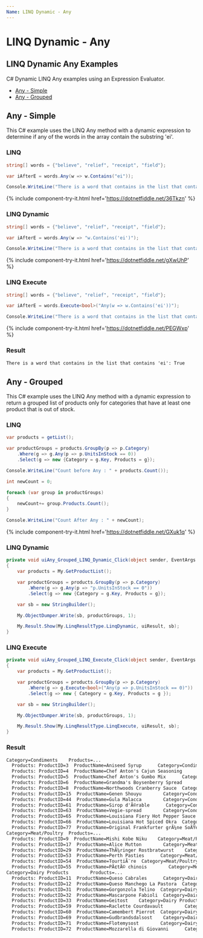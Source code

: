 ```yaml
---
Name: LINQ Dynamic - Any
---
```


# LINQ Dynamic - Any

## LINQ Dynamic Any Examples
C# Dynamic LINQ Any examples using an Expression Evaluator.

- [Any - Simple](#any-simple)
- [Any - Grouped](#any-grouped)

## Any - Simple
This C# example uses the LINQ Any method with a dynamic expression to determine if any of the words in the array contain the substring 'ei'.

### LINQ
```csharp
string[] words = {"believe", "relief", "receipt", "field"};

var iAfterE = words.Any(w => w.Contains("ei"));

Console.WriteLine("There is a word that contains in the list that contains 'ei': {0}", iAfterE);
```
{% include component-try-it.html href='https://dotnetfiddle.net/36Tkzn' %}

### LINQ Dynamic
```csharp
string[] words = {"believe", "relief", "receipt", "field"};

var iAfterE = words.Any(w => "w.Contains('ei')");

Console.WriteLine("There is a word that contains in the list that contains 'ei': {0}", iAfterE);
```
{% include component-try-it.html href='https://dotnetfiddle.net/gXwUhP' %}

### LINQ Execute
```csharp
string[] words = {"believe", "relief", "receipt", "field"};

var iAfterE = words.Execute<bool>("Any(w => w.Contains('ei'))");		

Console.WriteLine("There is a word that contains in the list that contains 'ei': {0}", iAfterE);
```
{% include component-try-it.html href='https://dotnetfiddle.net/PEGWxp' %}

### Result
```txt
There is a word that contains in the list that contains 'ei': True
```

## Any - Grouped
This C# example uses the LINQ Any method with a dynamic expression to return a grouped list of products only for categories that have at least one product that is out of stock.

### LINQ
```csharp
var products = getList();

var productGroups = products.GroupBy(p => p.Category)
	.Where(g => g.Any(p => p.UnitsInStock == 0))
	.Select(g => new {Category = g.Key, Products = g});

Console.WriteLine("Count before Any : " + products.Count());

int newCount = 0;

foreach (var group in productGroups) 
{
	newCount+= group.Products.Count();
}

Console.WriteLine("Count After Any : " + newCount);
```
{% include component-try-it.html href='https://dotnetfiddle.net/GXuk1q' %}

### LINQ Dynamic
```csharp
private void uiAny_Grouped_LINQ_Dynamic_Click(object sender, EventArgs e)
{
	var products = My.GetProductList();

	var productGroups = products.GroupBy(p => p.Category)
		.Where(g => g.Any(p => "p.UnitsInStock == 0"))
		.Select(g => new {Category = g.Key, Products = g});

	var sb = new StringBuilder();

	My.ObjectDumper.Write(sb, productGroups, 1);

	My.Result.Show(My.LinqResultType.LinqDynamic, uiResult, sb);
}
```

### LINQ Execute
```csharp
private void uiAny_Grouped_LINQ_Execute_Click(object sender, EventArgs e)
{
	var products = My.GetProductList();

	var productGroups = products.GroupBy(p => p.Category)
		.Where(g => g.Execute<bool>("Any(p => p.UnitsInStock == 0)"))
		.Select(g => new { Category = g.Key, Products = g });

	var sb = new StringBuilder();

	My.ObjectDumper.Write(sb, productGroups, 1);

	My.Result.Show(My.LinqResultType.LinqExecute, uiResult, sb);
}
```

### Result
```txt
Category=Condiments    Products=... 
  Products: ProductID=3  ProductName=Aniseed Syrup      Category=Condiments    UnitPrice=10.0000      UnitsInStock=13 
  Products: ProductID=4  ProductName=Chef Anton's Cajun Seasoning        Category=Condiments    UnitPrice=22.0000      UnitsInStock=53 
  Products: ProductID=5  ProductName=Chef Anton's Gumbo Mix      Category=Condiments    UnitPrice=21.3500      UnitsInStock=0 
  Products: ProductID=6  ProductName=Grandma's Boysenberry Spread        Category=Condiments    UnitPrice=25.0000      UnitsInStock=120 
  Products: ProductID=8  ProductName=Northwoods Cranberry Sauce  Category=Condiments    UnitPrice=40.0000      UnitsInStock=6 
  Products: ProductID=15  ProductName=Genen Shouyu        Category=Condiments    UnitPrice=15.5000      UnitsInStock=39 
  Products: ProductID=44  ProductName=Gula Malacca        Category=Condiments    UnitPrice=19.4500      UnitsInStock=27 
  Products: ProductID=61  ProductName=Sirop d'Ã©rable      Category=Condiments    UnitPrice=28.5000      UnitsInStock=113 
  Products: ProductID=63  ProductName=Vegie-spread        Category=Condiments    UnitPrice=43.9000      UnitsInStock=24 
  Products: ProductID=65  ProductName=Louisiana Fiery Hot Pepper Sauce    Category=Condiments    UnitPrice=21.0500      UnitsInStock=76 
  Products: ProductID=66  ProductName=Louisiana Hot Spiced Okra  Category=Condiments    UnitPrice=17.0000      UnitsInStock=4 
  Products: ProductID=77  ProductName=Original Frankfurter grÃ¼ne SoÃŸe    Category=Condiments    UnitPrice=13.0000      UnitsInStock=32 
Category=Meat/Poultry  Products=... 
  Products: ProductID=9  ProductName=Mishi Kobe Niku    Category=Meat/Poultry  UnitPrice=97.0000      UnitsInStock=29 
  Products: ProductID=17  ProductName=Alice Mutton        Category=Meat/Poultry  UnitPrice=39.0000      UnitsInStock=0 
  Products: ProductID=29  ProductName=ThÃ¼ringer Rostbratwurst    Category=Meat/Poultry  UnitPrice=123.7900      UnitsInStock=0 
  Products: ProductID=53  ProductName=Perth Pasties      Category=Meat/Poultry  UnitPrice=32.8000      UnitsInStock=0 
  Products: ProductID=54  ProductName=TourtiÃ¨re  Category=Meat/Poultry  UnitPrice=7.4500        UnitsInStock=21 
  Products: ProductID=55  ProductName=PÃ¢tÃ© chinois        Category=Meat/Poultry  UnitPrice=24.0000      UnitsInStock=115 
Category=Dairy Products        Products=... 
  Products: ProductID=11  ProductName=Queso Cabrales      Category=Dairy Products        UnitPrice=21.0000      UnitsInStock=22 
  Products: ProductID=12  ProductName=Queso Manchego La Pastora  Category=Dairy Products        UnitPrice=38.0000      UnitsInStock=86 
  Products: ProductID=31  ProductName=Gorgonzola Telino  Category=Dairy Products        UnitPrice=12.5000      UnitsInStock=0 
  Products: ProductID=32  ProductName=Mascarpone Fabioli  Category=Dairy Products        UnitPrice=32.0000      UnitsInStock=9 
  Products: ProductID=33  ProductName=Geitost    Category=Dairy Products        UnitPrice=2.5000        UnitsInStock=112 
  Products: ProductID=59  ProductName=Raclette Courdavault        Category=Dairy Products        UnitPrice=55.0000      UnitsInStock=79 
  Products: ProductID=60  ProductName=Camembert Pierrot  Category=Dairy Products        UnitPrice=34.0000      UnitsInStock=19 
  Products: ProductID=69  ProductName=Gudbrandsdalsost    Category=Dairy Products        UnitPrice=36.0000      UnitsInStock=26 
  Products: ProductID=71  ProductName=Flotemysost        Category=Dairy Products        UnitPrice=21.5000      UnitsInStock=26 
  Products: ProductID=72  ProductName=Mozzarella di Giovanni      Category=Dairy Products        UnitPrice=34.8000      UnitsInStock=14
```
